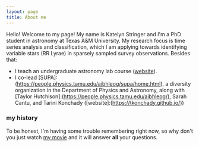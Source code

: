 ```yaml
---
layout: page
title: About me
---
```


Hello! Welcome to my page! My name is Katelyn Stringer and I'm a PhD student in astronomy at Texas A&M University. My research focus is time series analysis and classification, which I am applying towards identifying variable stars (RR Lyrae) in sparsely sampled survey observations. Besides that: 

- I teach an undergraduate astronomy lab course ([website](http://observatory.tamu.edu/courses/observational/)).
- I co-lead [SUPA]:(https://people.physics.tamu.edu/aibhleog/supa/home.html), a diversity organization in the Department of Physics and Astronomy, along with [Taylor Hutchison]:(https://people.physics.tamu.edu/aibhleog/), Sarah Cantu, and Tarini Konchady ([website]:(https://tkonchady.github.io/))


### my history

To be honest, I'm having some trouble remembering right now, so why don't you just watch [my movie](http://en.wikipedia.org/wiki/The_Princess_Bride_%28film%29) and it will answer **all** your questions.
